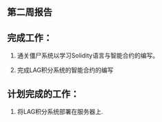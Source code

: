 第二周报告
------------

完成工作：
---------
1. 通关僵尸系统以学习Solidity语言与智能合约的编写。

2. 完成LAG积分系统的智能合约的编写

计划完成的工作：
-----------
1. 将LAG积分系统部署在服务器上.
